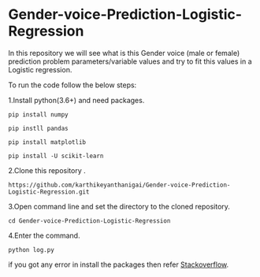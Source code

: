 # Gender-voice-Prediction-Logistic-Regression
In this repository we will see what is this Gender voice (male or female) prediction problem parameters/variable values and try to fit this values in a Logistic regression.

To run the code follow the below steps:

1.Install python(3.6+) and need packages.
```
pip install numpy
```
```
pip instll pandas
```
```
pip install matplotlib
```
```
pip install -U scikit-learn
```


2.Clone this repository .
```
https://github.com/karthikeyanthanigai/Gender-voice-Prediction-Logistic-Regression.git
```
3.Open command line and set the directory to the cloned repository.
```
cd Gender-voice-Prediction-Logistic-Regression
```
4.Enter the command.
```
python log.py
```

if you got any error in install the packages then refer [Stackoverflow](https://www.stackoverflow.com).

